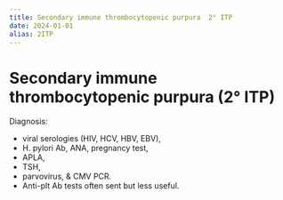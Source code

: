 ```yaml
---
title: Secondary immune thrombocytopenic purpura  2° ITP
date: 2024-01-01
alias: 2ITP
---
```


# Secondary immune thrombocytopenic purpura (2° ITP)

Diagnosis:

- viral serologies (HIV, HCV, HBV, EBV),
- H. pylori Ab, ANA, pregnancy test,
- APLA,
- TSH,
- parvovirus, & CMV PCR.
- Anti-plt Ab tests often sent but less useful.
